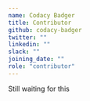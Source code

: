 ```yaml
---
name: Codacy Badger
title: Contributor
github: codacy-badger
twitter: ""
linkedin: ""
slack: ""
joining_date: ""
role: "contributor"
---
```


Still waiting for this
